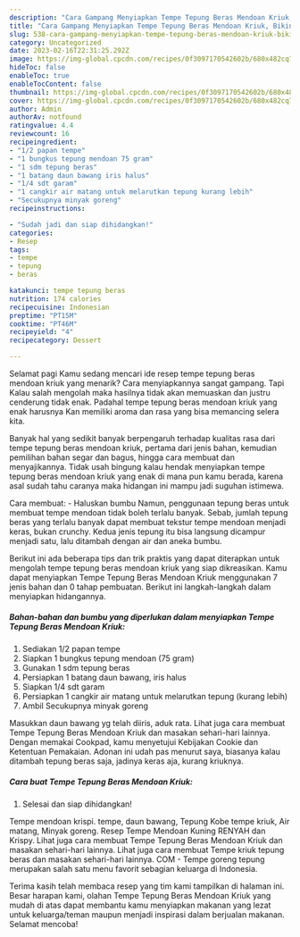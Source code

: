 ```yaml
---
description: "Cara Gampang Menyiapkan Tempe Tepung Beras Mendoan Kriuk, Bikin Ngiler"
title: "Cara Gampang Menyiapkan Tempe Tepung Beras Mendoan Kriuk, Bikin Ngiler"
slug: 538-cara-gampang-menyiapkan-tempe-tepung-beras-mendoan-kriuk-bikin-ngiler
category: Uncategorized
date: 2023-02-16T22:31:25.292Z
image: https://img-global.cpcdn.com/recipes/0f3097170542602b/680x482cq70/tempe-tepung-beras-mendoan-kriuk-foto-resep-utama.jpg
hideToc: false
enableToc: true
enableTocContent: false
thumbnail: https://img-global.cpcdn.com/recipes/0f3097170542602b/680x482cq70/tempe-tepung-beras-mendoan-kriuk-foto-resep-utama.jpg
cover: https://img-global.cpcdn.com/recipes/0f3097170542602b/680x482cq70/tempe-tepung-beras-mendoan-kriuk-foto-resep-utama.jpg
author: Admin
authorAv: notfound
ratingvalue: 4.4
reviewcount: 16
recipeingredient:
- "1/2 papan tempe"
- "1 bungkus tepung mendoan 75 gram"
- "1 sdm tepung beras"
- "1 batang daun bawang iris halus"
- "1/4 sdt garam"
- "1 cangkir air matang untuk melarutkan tepung kurang lebih"
- "Secukupnya minyak goreng"
recipeinstructions:

- "Sudah jadi dan siap dihidangkan!"
categories:
- Resep
tags:
- tempe
- tepung
- beras

katakunci: tempe tepung beras 
nutrition: 174 calories
recipecuisine: Indonesian
preptime: "PT15M"
cooktime: "PT46M"
recipeyield: "4"
recipecategory: Dessert

---
```



Selamat pagi Kamu sedang mencari ide resep tempe tepung beras mendoan kriuk yang menarik? Cara menyiapkannya sangat gampang. Tapi Kalau salah mengolah maka hasilnya tidak akan memuaskan dan justru cenderung tidak enak. Padahal tempe tepung beras mendoan kriuk yang enak harusnya Kan memiliki aroma dan rasa yang bisa memancing selera kita.


Banyak hal yang sedikit banyak berpengaruh terhadap kualitas rasa dari tempe tepung beras mendoan kriuk, pertama dari jenis bahan, kemudian pemilihan bahan segar dan bagus, hingga cara membuat dan menyajikannya. Tidak usah bingung kalau hendak menyiapkan tempe tepung beras mendoan kriuk yang enak di mana pun kamu berada, karena asal sudah tahu caranya maka hidangan ini mampu jadi suguhan istimewa.

Cara membuat: - Haluskan bumbu Namun, penggunaan tepung beras untuk membuat tempe mendoan tidak boleh terlalu banyak. Sebab, jumlah tepung beras yang terlalu banyak dapat membuat tekstur tempe mendoan menjadi keras, bukan crunchy. Kedua jenis tepung itu bisa langsung dicampur menjadi satu, lalu ditambah dengan air dan aneka bumbu.


Berikut ini ada beberapa tips dan trik praktis yang dapat diterapkan untuk mengolah tempe tepung beras mendoan kriuk yang siap dikreasikan. Kamu dapat menyiapkan Tempe Tepung Beras Mendoan Kriuk menggunakan 7 jenis bahan dan 0 tahap pembuatan. Berikut ini langkah-langkah dalam menyiapkan hidangannya.

<!--inarticleads1-->

##### Bahan-bahan dan bumbu yang diperlukan dalam menyiapkan Tempe Tepung Beras Mendoan Kriuk:

1. Sediakan 1/2 papan tempe
1. Siapkan 1 bungkus tepung mendoan (75 gram)
1. Gunakan 1 sdm tepung beras
1. Persiapkan 1 batang daun bawang, iris halus
1. Siapkan 1/4 sdt garam
1. Persiapkan 1 cangkir air matang untuk melarutkan tepung (kurang lebih)
1. Ambil Secukupnya minyak goreng


Masukkan daun bawang yg telah diiris, aduk rata. Lihat juga cara membuat Tempe Tepung Beras Mendoan Kriuk dan masakan sehari-hari lainnya. Dengan memakai Cookpad, kamu menyetujui Kebijakan Cookie dan Ketentuan Pemakaian. Adonan ini udah pas menurut saya, biasanya kalau ditambah tepung beras saja, jadinya keras aja, kurang kriuknya. 

<!--inarticleads2-->

##### Cara buat Tempe Tepung Beras Mendoan Kriuk:


1. Selesai dan siap dihidangkan!

Tempe mendoan krispi. tempe, daun bawang, Tepung Kobe tempe kriuk, Air matang, Minyak goreng. Resep Tempe Mendoan Kuning RENYAH dan Krispy. Lihat juga cara membuat Tempe Tepung Beras Mendoan Kriuk dan masakan sehari-hari lainnya. Lihat juga cara membuat Tempe kriuk tepung beras dan masakan sehari-hari lainnya. COM - Tempe goreng tepung merupakan salah satu menu favorit sebagian keluarga di Indonesia. 

Terima kasih telah membaca resep yang tim kami tampilkan di halaman ini. Besar harapan kami, olahan Tempe Tepung Beras Mendoan Kriuk yang mudah di atas dapat membantu kamu menyiapkan makanan yang lezat untuk keluarga/teman maupun menjadi inspirasi dalam berjualan makanan. Selamat mencoba!
